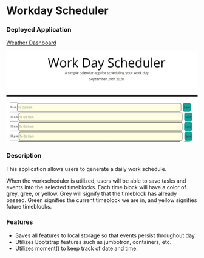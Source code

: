 # Workday Scheduler

### Deployed Application 

[Weather Dashboard](https://areye022.github.io/workdayscheduler/)

![Screenshot of Weather Dashboard](workday.JPG)

### Description 
This application allows users to generate a daily work schedule.

When the workscheduler is utilized, users will be able to save tasks and events into the selected timeblocks. Each time block will have a color of grey, gree, or yellow. Grey will signify that the timeblock has already passed. Green signifies the current timeblock we are in, and yellow signifies future timeblocks.

### Features
* Saves all features to local storage so that events persist throughout day. 
* Utilizes Bootstrap features such as jumbotron, containers, etc.   
* Utilizes moment() to keep track of date and time. 



